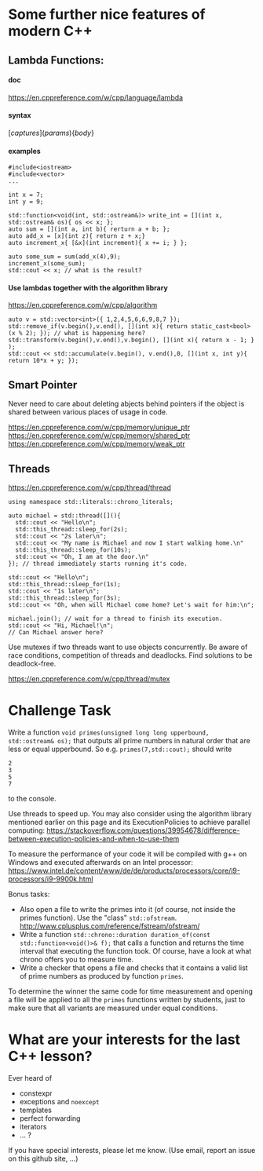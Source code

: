 # Some further nice features of modern C++

## Lambda Functions:
#### doc
https://en.cppreference.com/w/cpp/language/lambda

#### syntax
[_captures_]\(_params_\){_body_}

#### examples
```
#include<iostream>
#include<vector>
...

int x = 7;
int y = 9;

std::function<void(int, std::ostream&)> write_int = [](int x, std::ostream& os){ os << x; };
auto sum = [](int a, int b){ rerturn a + b; };
auto add_x = [x](int z){ return z + x;}
auto increment_x{ [&x](int increment){ x += i; } };

auto some_sum = sum(add_x(4),9);
increment_x(some_sum);
std::cout << x; // what is the result?
```

#### Use lambdas together with the algorithm library

https://en.cppreference.com/w/cpp/algorithm

```
auto v = std::vector<int>({ 1,2,4,5,6,6,9,8,7 });
std::remove_if(v.begin(),v.end(), [](int x){ return static_cast<bool>(x % 2); }); // what is happening here?
std::transform(v.begin(),v.end(),v.begin(), [](int x){ return x - 1; } );
std::cout << std::accumulate(v.begin(), v.end(),0, [](int x, int y){ return 10*x + y; });

```

## Smart Pointer

Never need to care about deleting abjects behind pointers if the object is shared between various places of usage in code.

https://en.cppreference.com/w/cpp/memory/unique_ptr
https://en.cppreference.com/w/cpp/memory/shared_ptr
https://en.cppreference.com/w/cpp/memory/weak_ptr


## Threads
https://en.cppreference.com/w/cpp/thread/thread

```
using namespace std::literals::chrono_literals;

auto michael = std::thread([](){
  std::cout << "Hello\n";
  std::this_thread::sleep_for(2s);
  std::cout << "2s later\n";
  std::cout << "My name is Michael and now I start walking home.\n"
  std::this_thread::sleep_for(10s);
  std::cout << "Oh, I am at the door.\n"
}); // thread immediately starts running it's code.

std::cout << "Hello\n";
std::this_thread::sleep_for(1s);
std::cout << "1s later\n";
std::this_thread::sleep_for(3s);
std::cout << "Oh, when will Michael come home? Let's wait for him:\n";

michael.join(); // wait for a thread to finish its execution.
std::cout << "Hi, Michael!\n";
// Can Michael answer here?
```

Use mutexes if two threads want to use objects concurrently. Be aware of race conditions, competition of threads and deadlocks. Find solutions to be deadlock-free.

https://en.cppreference.com/w/cpp/thread/mutex

# Challenge Task

Write a function `void primes(unsigned long long upperbound, std::ostream& os);` that outputs all prime numbers in natural order that are less or equal upperbound. So e.g. `primes(7,std::cout);` should write
```
2
3
5
7
```
to the console.

Use threads to speed up. You may also consider using the algorithm library mentioned earlier on this page and its ExecutionPolicies to achieve parallel computing:
https://stackoverflow.com/questions/39954678/difference-between-execution-policies-and-when-to-use-them

To measure the performance of your code it will be compiled with g++ on Windows and executed afterwards on an Intel processor: https://www.intel.de/content/www/de/de/products/processors/core/i9-processors/i9-9900k.html

Bonus tasks:
* Also open a file to write the primes into it (of course, not inside the primes function). Use the "class" `std::ofstream`. http://www.cplusplus.com/reference/fstream/ofstream/
* Write a function `std::chrono::duration duration_of(const std::function<void()>& f);` that calls a function and returns the time interval that executing the function took. Of course, have a look at what chrono offers you to measure time.
* Write a checker that opens a file and checks that it contains a valid list of prime numbers as produced by function `primes`.

To determine the winner the same code for time measurement and opening a file will be applied to all the `primes` functions written by students, just to make sure that all variants are measured under equal conditions.

# What are your interests for the last C++ lesson?

Ever heard of 
* constexpr
* exceptions and `noexcept`
* templates
* perfect forwarding
* iterators
* ...
?

If you have special interests, please let me know. (Use email, report an issue on this github site, ...)

